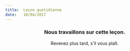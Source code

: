 ```yaml
---
title:  Leçon quotidienne
date:   10/04/2017
---
```


### <center>Nous travaillons sur cette leçon.</center>
<center>Revenez plus tard, s'il vous plaît.</center>